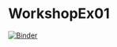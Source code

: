 # WorkshopEx01
[![Binder](https://mybinder.org/badge_logo.svg)](https://mybinder.org/v2/gh/valexeev777/WorkshopEx01.git/HEAD)
